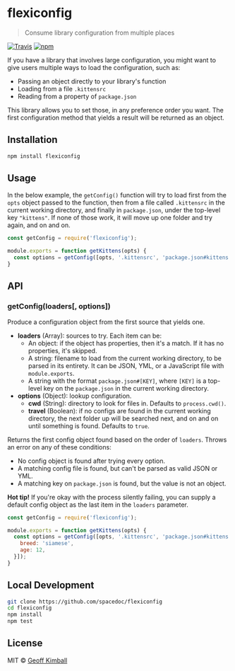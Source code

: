 # flexiconfig

> Consume library configuration from multiple places

[![Travis](https://img.shields.io/travis/spacedoc/flexiconfig.svg?maxAge=2592000)](https://travis-ci.org/spacedoc/flexiconfig) [![npm](https://img.shields.io/npm/v/flexiconfig.svg?maxAge=2592000)](https://www.npmjs.com/package/flexiconfig)

If you have a library that involves large configuration, you might want to give users multiple ways to load the configuration, such as:

- Passing an object directly to your library's function
- Loading from a file `.kittensrc`
- Reading from a property of `package.json`

This library allows you to set those, in any preference order you want. The first configuration method that yields a result will be returned as an object.

## Installation

```bash
npm install flexiconfig
```

## Usage

In the below example, the `getConfig()` function will try to load first from the `opts` object passed to the function, then from a file called `.kittensrc` in the current working directory, and finally in `package.json`, under the top-level key `"kittens"`. If none of those work, it will move up one folder and try again, and on and on.

```js
const getConfig = require('flexiconfig');

module.exports = function getKittens(opts) {
  const options = getConfig([opts, '.kittensrc', 'package.json#kittens']);
}
```

## API

### getConfig(loaders[, options])

Produce a configuration object from the first source that yields one.

- **loaders** (Array): sources to try. Each item can be:
  - An object: if the object has properties, then it's a match. If it has no properties, it's skipped.
  - A string: filename to load from the current working directory, to be parsed in its entirety. It can be JSON, YML, or a JavaScript file with `module.exports`.
  - A string with the format `package.json#[KEY]`, where `[KEY]` is a top-level key on the `package.json` in the current working directory.
- **options** (Object): lookup configuration.
  - **cwd** (String): directory to look for files in. Defaults to `process.cwd()`.
  - **travel** (Boolean): if no configs are found in the current working directory, the next folder up will be searched next, and on and on until something is found. Defaults to `true`.

Returns the first config object found based on the order of `loaders`. Throws an error on any of these conditions:

- No config object is found after trying every option.
- A matching config file is found, but can't be parsed as valid JSON or YML.
- A matching key on `package.json` is found, but the value is not an object.

**Hot tip!** If you're okay with the process silently failing, you can supply a default config object as the last item in the `loaders` parameter.

```js
const getConfig = require('flexiconfig');

module.exports = function getKittens(opts) {
  const options = getConfig([opts, '.kittensrc', 'package.json#kittens', {
    breed: 'siamese',
    age: 12,
  }]);
}
```

## Local Development

```bash
git clone https://github.com/spacedoc/flexiconfig
cd flexiconfig
npm install
npm test
```

## License

MIT &copy; [Geoff Kimball](http://geoffkimball.com)
